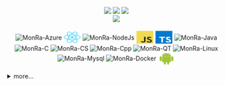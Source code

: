 <!--Hello
<h2><img src="https://emojis.slackmojis.com/emojis/images/1531849430/4246/blob-sunglasses.gif?1531849430" width="30"/> Hi There👋 , I'm MonRá! <img src="https://media.giphy.com/media/12oufCB0MyZ1Go/giphy.gif" width="50"><img src="https://i.giphy.com/9KawrQzIwdAYg.webp" width="50"></h2>
-->

<div>
  </p>
  <div align="center">
   <a href="https://www.facebook.com/ramon.chaib" target="_blank"><img src="https://img.shields.io/badge/-Facebook-%230077B5?style=for-the-badge&logo=facebook&logoColor=white" target="_blank"></a> 
  <a href="https://www.instagram.com/monrapps/" target="_blank"><img src="https://img.shields.io/badge/-Instagram-%23E4405F?style=for-the-badge&logo=instagram&logoColor=white" target="_blank"></a>
  <a href="https://www.linkedin.com/in/ramon-chaib-27007635/" target="_blank"><img src="https://img.shields.io/badge/-LinkedIn-%230077B5?style=for-the-badge&logo=linkedin&logoColor=white" target="_blank"></a>   
</div>

<div align="center">
  <img src="https://i.giphy.com/MM0Jrc8BHKx3y.webp">
</div>
  
 <div style="display: inline_block" align="center"><br>
  <img align="center" alt="MonRa-Azure" height="30" width="40" src="https://cdn.jsdelivr.net/gh/devicons/devicon/icons/azure/azure-original.svg">
  <img align="center" alt="MonRa-React" height="30" width="40" src="https://raw.githubusercontent.com/devicons/devicon/master/icons/react/react-original.svg">
  <img align="center" alt="MonRa-NodeJs" height="30" width="40" src="https://cdn.jsdelivr.net/gh/devicons/devicon/icons/nodejs/nodejs-original.svg">
  <img align="center" alt="MonRa-Js" height="30" width="40" src="https://raw.githubusercontent.com/devicons/devicon/master/icons/javascript/javascript-original.svg">     <img align="center" alt="MonRa-Ts" height="30" width="40" src="https://raw.githubusercontent.com/devicons/devicon/master/icons/typescript/typescript-original.svg">
  <img align="center" alt="MonRa-Java" height="30" width="40" src="https://cdn.jsdelivr.net/gh/devicons/devicon/icons/java/java-original.svg">
  <img align="center" alt="MonRa-C" height="30" width="40" src="https://cdn.jsdelivr.net/gh/devicons/devicon/icons/c/c-original.svg">
  <img align="center" alt="MonRa-CS" height="30" width="40" src="https://cdn.jsdelivr.net/gh/devicons/devicon/icons/csharp/csharp-original.svg">
  <img align="center" alt="MonRa-Cpp" height="30" width="40" src="https://cdn.jsdelivr.net/gh/devicons/devicon/icons/cplusplus/cplusplus-original.svg">
  <img align="center" alt="MonRa-QT" height="30" width="40" src="https://cdn.jsdelivr.net/gh/devicons/devicon/icons/qt/qt-original.svg">
  <img align="center" alt="MonRa-Linux" height="30" width="40" src="https://cdn.jsdelivr.net/gh/devicons/devicon/icons/linux/linux-original.svg">
  <img align="center" alt="MonRa-Mysql" height="30" width="40" src="https://cdn.jsdelivr.net/gh/devicons/devicon/icons/mysql/mysql-original.svg">
  <img align="center" alt="MonRa-Docker" height="30" width="40" src="https://cdn.jsdelivr.net/gh/devicons/devicon/icons/docker/docker-original.svg">  
  <img align="center" alt="MonRa-Android" height="30" width="40" src="https://github.com/devicons/devicon/blob/master/icons/android/android-original.svg">
  
</div>
</a>

</br>
<!--
[![github activity graph](https://activity-graph.herokuapp.com/graph?username=monrapps&theme=chartreuse-dark)](https://github.com/monrapps/)
-->
<div>
<details>
      <summary>more...</summary>
      
<!--
### <img src="https://media.giphy.com/media/VgCDAzcKvsR6OM0uWg/giphy.gif" width="50"> A little more about me...  

```javascript
const monra = {
    pronouns: "He" | "Him",
    code: ["any"],
    askMeAbout: ["any"],
    technologies: {
        backEnd: {
            js: ["any"],
        },
        mobileApp: {
            native: ["Android Development"]
        },
        devOps: ["AWS", "Docker🐳", "Route53", "Nginx"],
        databases: ["mongo", "MySql", "sqlite"],
        misc: ["Firebase", "Socket.IO", "selenium", "open-cv", "php", "SuiteApp"]
    },
    architecture: ["Serverless Architecture", "Progressive web applications", "Single page applications"],
    currentFocus: "Building Robots to ease opertations",
    funFact: "There are two ways to write error-free programs; only the third one works"
};
```
-->

---
<!--START_SECTION:waka-->
![Code Time](http://img.shields.io/badge/Code%20Time-1%2C237%20hrs%2047%20mins-blue)

![Profile Views](http://img.shields.io/badge/Profile%20Views-0-blue)

![Lines of code](https://img.shields.io/badge/From%20Hello%20World%20I%27ve%20Written-3.3%20million%20lines%20of%20code-blue)

**🐱 My GitHub Data** 

> 📦 68.1 kB Used in GitHub's Storage 
 > 
> 🏆 2,992 Contributions in the Year 2025
 > 
> 🚫 Not Opted to Hire
 > 
> 📜 25 Public Repositories 
 > 
> 🔑 22 Private Repositories 
 > 
**I'm an Early 🐤** 

```text
🌞 Morning                9556 commits        ████████░░░░░░░░░░░░░░░░░   32.83 % 
🌆 Daytime                12469 commits       ███████████░░░░░░░░░░░░░░   42.84 % 
🌃 Evening                4158 commits        ████░░░░░░░░░░░░░░░░░░░░░   14.29 % 
🌙 Night                  2921 commits        ███░░░░░░░░░░░░░░░░░░░░░░   10.04 % 
```
📅 **I'm Most Productive on Thursday** 

```text
Monday                   5332 commits        █████░░░░░░░░░░░░░░░░░░░░   18.32 % 
Tuesday                  5450 commits        █████░░░░░░░░░░░░░░░░░░░░   18.73 % 
Wednesday                5541 commits        █████░░░░░░░░░░░░░░░░░░░░   19.04 % 
Thursday                 6236 commits        █████░░░░░░░░░░░░░░░░░░░░   21.43 % 
Friday                   4064 commits        ███░░░░░░░░░░░░░░░░░░░░░░   13.96 % 
Saturday                 1412 commits        █░░░░░░░░░░░░░░░░░░░░░░░░   04.85 % 
Sunday                   1069 commits        █░░░░░░░░░░░░░░░░░░░░░░░░   03.67 % 
```


📊 **This Week I Spent My Time On** 

```text
🕑︎ Time Zone: America/Sao_Paulo

💬 Programming Languages: 
TypeScript               5 hrs 6 mins        █████████░░░░░░░░░░░░░░░░   36.50 % 
Markdown                 2 hrs 29 mins       ████░░░░░░░░░░░░░░░░░░░░░   17.79 % 
Other                    2 hrs 18 mins       ████░░░░░░░░░░░░░░░░░░░░░   16.46 % 
JSON                     1 hr 49 mins        ███░░░░░░░░░░░░░░░░░░░░░░   13.02 % 
Makefile                 48 mins             █░░░░░░░░░░░░░░░░░░░░░░░░   05.76 % 

🔥 Editors: 
VS Code                  13 hrs 58 mins      █████████████████████████   100.00 % 

🐱‍💻 Projects: 
wlm-backend              10 hrs 56 mins      ████████████████████░░░░░   78.31 % 
clean-slate              1 hr 23 mins        ██░░░░░░░░░░░░░░░░░░░░░░░   09.99 % 
dead-lock                1 hr 6 mins         ██░░░░░░░░░░░░░░░░░░░░░░░   07.96 % 
wlm-infra                21 mins             █░░░░░░░░░░░░░░░░░░░░░░░░   02.60 % 
gww-v6i                  8 mins              ░░░░░░░░░░░░░░░░░░░░░░░░░   01.02 % 

💻 Operating System: 
WSL                      13 hrs 57 mins      █████████████████████████   99.88 % 
Windows                  1 min               ░░░░░░░░░░░░░░░░░░░░░░░░░   00.12 % 
```

**I Mostly Code in C++** 

```text
C                        16 repos            ████░░░░░░░░░░░░░░░░░░░░░   17.78 % 
Python                   10 repos            ███░░░░░░░░░░░░░░░░░░░░░░   11.11 % 
JavaScript               10 repos            ███░░░░░░░░░░░░░░░░░░░░░░   11.11 % 
Shell                    6 repos             ██░░░░░░░░░░░░░░░░░░░░░░░   06.67 % 
HTML                     6 repos             ██░░░░░░░░░░░░░░░░░░░░░░░   06.67 % 
```



**Timeline**

![Lines of Code chart](https://raw.githubusercontent.com/monrapps/monrapps/master/assets/bar_graph.png)


 Last Updated on 20/07/2025 18:38:30 UTC
<!--END_SECTION:waka-->

